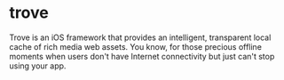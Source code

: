 trove
=====

Trove is an iOS framework that provides an intelligent, transparent local cache of rich media web assets. 
You know, for those precious offline moments when users don't have Internet connectivity but just can't 
stop using your app. 
